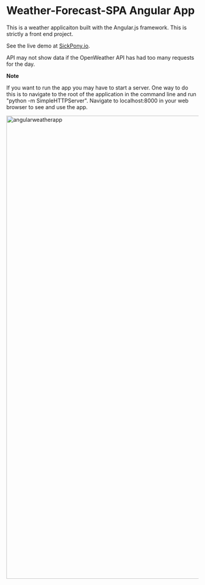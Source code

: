 # Weather-Forecast-SPA Angular App

This is a weather applicaiton built with the Angular.js framework. This is strictly a front end project.

See the live demo at [SickPony.io](http://angularweather.sickpony.io "Angular Weather SickPony.io").

API may not show data if the OpenWeather API has had too many requests for the day. 

****************Note****************

If you want to run the app you may have to start a server.
One way to do this is to navigate to the root of the application in the command line and  run "python -m  SimpleHTTPServer". Navigate to localhost:8000 in your web browser to see and use the app.

<img width="1216" alt="angularweatherapp" src="https://cloud.githubusercontent.com/assets/10776779/10374078/5e02c0e0-6dae-11e5-9c2c-198985b73a6c.png">
